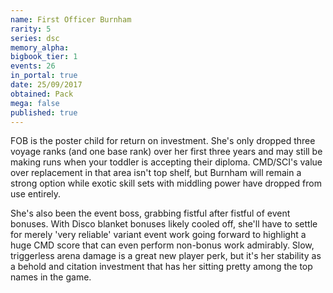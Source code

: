 ```yaml
---
name: First Officer Burnham
rarity: 5
series: dsc
memory_alpha:
bigbook_tier: 1
events: 26
in_portal: true
date: 25/09/2017
obtained: Pack
mega: false
published: true
---
```


FOB is the poster child for return on investment. She's only dropped three voyage ranks (and one base rank) over her first three years and may still be making runs when your toddler is accepting their diploma. CMD/SCI's value over replacement in that area isn't top shelf, but Burnham will remain a strong option while exotic skill sets with middling power have dropped from use entirely.

She's also been the event boss, grabbing fistful after fistful of event bonuses. With Disco blanket bonuses likely cooled off, she'll have to settle for merely 'very reliable' variant event work going forward to highlight a huge CMD score that can even perform non-bonus work admirably. Slow, triggerless arena damage is a great new player perk, but it's her stability as a behold and citation investment that has her sitting pretty among the top names in the game.
